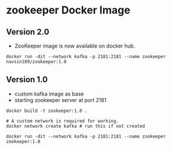 # zookeeper Docker Image

## Version 2.0

- ZooKeeper image is now available on docker hub.

```
docker run -dit --network kafka -p 2181:2181 --name zookeeper navsin189/zookeeper:1.0
```

## Version 1.0

- custom kafka image as base
- starting zookeeper server at port 2181

```
docker build -t zookeeper:1.0 .

# A custom network is required for working.
docker network create kafka # run this if not created

docker run -dit --network kafka -p 2181:2181 --name zookeeper zookeeper:1.0
```
